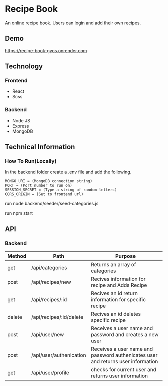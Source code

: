 # Recipe Book
An online recipe book. Users can login and add their own recipes. 

## Demo
https://recipe-book-gyos.onrender.com

## Technology
### Frontend
- React
- Scss

### Backend
- Node JS
- Express
- MongoDB

## Technical Information
### How To Run(Locally)
In the backend folder create a .env file and add the following.

    MONGO_URI = (MongoDB connection string)
    PORT = (Port number to run on)
    SESSION_SECRET = (Type a string of random letters)
    CORS_ORIGIN = (Set to frontend url)

run node backend/seeder/seed-categories.js 

run npm start

## API
### Backend
Method | Path | Purpose
---|---|---
get | /api/categories | Returns an array of categories
post | /api/recipes/new | Recives information for recipe and Adds Recipe
get | /api/recipes/:id | Recives an id return information for specific recipe
delete | /api/recipes/:id/delete| Recives an id deletes specific recipe
post | /api/user/new | Receives a user name and password and creates a new user
post | /api/user/authenication | Receives a user name and password authenicates user and returns user information
get | /api/user/profile | checks for current user and returns user information